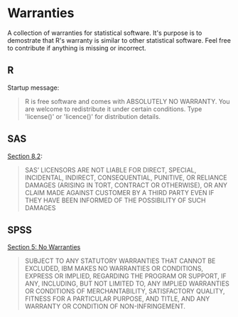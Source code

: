 # Warranties

A collection of warranties for statistical software. It's purpose is to demostrate that R's warranty is similar to
other statistical software. Feel free to contribute if anything is missing or incorrect.

## R

Startup message:
> R is free software and comes with ABSOLUTELY NO WARRANTY.
> You are welcome to redistribute it under certain conditions.
> Type 'license()' or 'licence()' for distribution details.

## SAS

[Section 8.2](https://www.saasnow.com/static/2017/03/EULA-SAS-End-User.pdf):
> SAS’ LICENSORS ARE NOT LIABLE FOR DIRECT, SPECIAL, INCIDENTAL, INDIRECT,
> CONSEQUENTIAL, PUNITIVE, OR RELIANCE DAMAGES (ARISING IN TORT, CONTRACT OR
> OTHERWISE), OR ANY CLAIM MADE AGAINST CUSTOMER BY A THIRD PARTY EVEN IF THEY
> HAVE BEEN INFORMED OF THE POSSIBILITY OF SUCH DAMAGES

## SPSS

[Section 5: No Warranties](https://admin.kuleuven.be/icts/services/software/pdf/IBM-SPSS-eula)
>SUBJECT TO ANY STATUTORY WARRANTIES THAT CANNOT BE EXCLUDED, IBM MAKES NO
>WARRANTIES OR CONDITIONS, EXPRESS OR IMPLIED, REGARDING THE PROGRAM OR
>SUPPORT, IF ANY, INCLUDING, BUT NOT LIMITED TO, ANY IMPLIED WARRANTIES OR
>CONDITIONS OF MERCHANTABILITY, SATISFACTORY QUALITY, FITNESS FOR A PARTICULAR
>PURPOSE, AND TITLE, AND ANY WARRANTY OR CONDITION OF NON-INFRINGEMENT.
